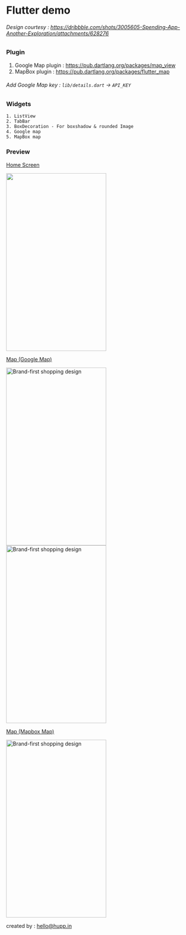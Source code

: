 # Flutter demo

###### Design courtesy : https://dribbble.com/shots/3005605-Spending-App-Another-Exploration/attachments/628276

### Plugin
1. Google Map plugin : https://pub.dartlang.org/packages/map_view
2. MapBox plugin : https://pub.dartlang.org/packages/flutter_map

###### Add Google Map key : `lib/details.dart` -> `API_KEY`

### Widgets
    1. ListView
    2. TabBar
    3. BoxDecoration - For boxshadow & rounded Image
    4. Google map
    5. MapBox map
### Preview

[<p>Home Screen</p><img src="http://demo.hupp.in/hupp-files/demo1.gif" width="270" height="480" alt="" >](http://demo.hupp.in/hupp-files/demo1.gif)


[<p>Map (Google Map)</p><img src="http://demo.hupp.in/hupp-files/map1.png" width="270" height="480" alt="Brand-first shopping design" align="left">](http://demo.hupp.in/hupp-files/map1.png)
[<img src="http://demo.hupp.in/hupp-files/map3.png" width="270" height="480" alt="Brand-first shopping design" align="">](http://demo.hupp.in/hupp-files/map3.png)


[<p>Map (Mapbox Map)</p><img src="http://demo.hupp.in/hupp-files/map2.png" width="270" height="480" alt="Brand-first shopping design" align="">](http://demo.hupp.in/hupp-files/map2.png)



created by : hello@hupp.in

